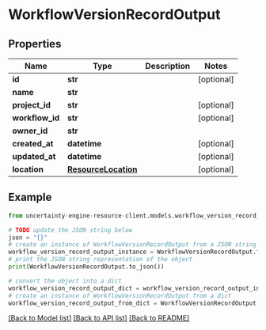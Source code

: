 # WorkflowVersionRecordOutput


## Properties

Name | Type | Description | Notes
------------ | ------------- | ------------- | -------------
**id** | **str** |  | [optional] 
**name** | **str** |  | 
**project_id** | **str** |  | [optional] 
**workflow_id** | **str** |  | [optional] 
**owner_id** | **str** |  | 
**created_at** | **datetime** |  | [optional] 
**updated_at** | **datetime** |  | [optional] 
**location** | [**ResourceLocation**](ResourceLocation.md) |  | [optional] 

## Example

```python
from uncertainty-engine-resource-client.models.workflow_version_record_output import WorkflowVersionRecordOutput

# TODO update the JSON string below
json = "{}"
# create an instance of WorkflowVersionRecordOutput from a JSON string
workflow_version_record_output_instance = WorkflowVersionRecordOutput.from_json(json)
# print the JSON string representation of the object
print(WorkflowVersionRecordOutput.to_json())

# convert the object into a dict
workflow_version_record_output_dict = workflow_version_record_output_instance.to_dict()
# create an instance of WorkflowVersionRecordOutput from a dict
workflow_version_record_output_from_dict = WorkflowVersionRecordOutput.from_dict(workflow_version_record_output_dict)
```
[[Back to Model list]](../README.md#documentation-for-models) [[Back to API list]](../README.md#documentation-for-api-endpoints) [[Back to README]](../README.md)


